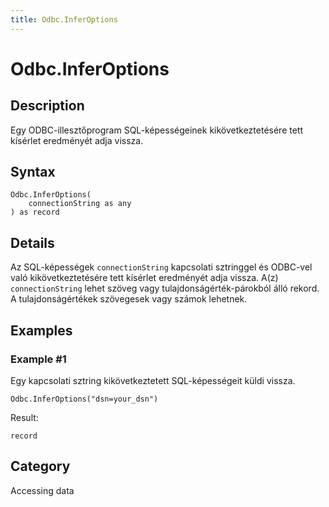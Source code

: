 ```yaml
---
title: Odbc.InferOptions
---
```


# Odbc.InferOptions


## Description

Egy ODBC-illesztőprogram SQL-képességeinek kikövetkeztetésére tett kísérlet eredményét adja vissza.


## Syntax

```powerquery
Odbc.InferOptions(
    connectionString as any
) as record
```


## Details

Az SQL-képességek <code>connectionString</code> kapcsolati sztringgel és ODBC-vel való kikövetkeztetésére tett kísérlet eredményét adja vissza. A(z) <code>connectionString</code> lehet szöveg vagy tulajdonságérték-párokból álló rekord. A tulajdonságértékek szövegesek vagy számok lehetnek.


## Examples

### Example #1 
Egy kapcsolati sztring kikövetkeztetett SQL-képességeit küldi vissza.
```powerquery
Odbc.InferOptions("dsn=your_dsn")
```

Result: 
```powerquery
record
```




## Category
Accessing data

